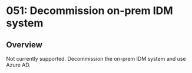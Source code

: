 # 051: Decommission on-prem IDM system

## Overview

Not currently supported. Decommission the on-prem IDM system and use Azure AD.
